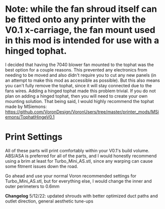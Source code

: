 # Note: while the fan shroud itself can be fitted onto any printer with the V0.1 x-carriage, the fan mount used in this mod is intended for use with a hinged tophat.
I decided that having the 7040 blower fan mounted to the tophat was the best option for a couple reasons. This prevented any electronics from needing to be moved and also didn't require you to cut any new panels (in an attempt to make this mod as accessible as possible). But this also means you can't fully remove the tophat, since it will stay connected due to the fans wires. Adding a hinged tophat made this problem trivial. If you do not plan on adding a hinged tophat, then you will need to create your own mounting solution. That being said, I would highly recommend the tophat made by MSiemons: https://github.com/VoronDesign/VoronUsers/tree/master/printer_mods/MSiemons/TophatHingeV0.1

# Print Settings
All of these parts will print comfortably within your V0.1's build volume. ABS/ASA is preferred for all of the parts, and I would honestly recommend using a brim at least for Turbo_Mini_AS.stl, since any warping can cause some fitment issues down the road.

Go ahead and use your normal Voron recommended settings for Turbo_Mini_AS.stl, but for everything else, I would change the inner and outer perimeters to 0.6mm

**Changelog**
5/12/22: updated shrouds with better optimized duct paths and outlet direction, general aesthetic tune-ups
